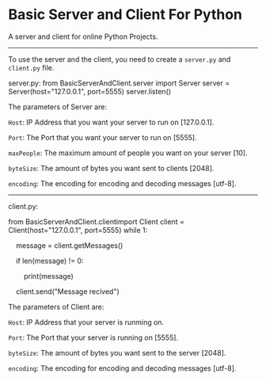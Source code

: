 # Basic Server and Client For Python

 A server and client for online Python Projects.

---

To use the server and the client, you need to create a `server.py` and `client.py` file.

server.py:
from BasicServerAndClient.server import Server
server = Server(host="127.0.0.1", port=5555)
server.listen()

The parameters of Server are:

`Host`: IP Address that you want your server to run on [127.0.0.1].

`Port`: The Port that you want your server to run on [5555].

`maxPeople`: The maximum amount of people you want on your server [10].

`byteSize`: The amount of bytes you want sent to clients [2048].

`encoding`: The encoding for encoding and decoding messages [utf-8].

---

client.py:

from BasicServerAndClient.clientimport Client
client = Client(host="127.0.0.1", port=5555)
while 1:

    message = client.getMessages()

    if len(message) != 0:

        print(message)

    client.send("Message recived")

The parameters of Client are:

`Host`: IP Address that your server is runming on.

`Port`: The Port that your server is running on [5555].

`byteSize`: The amount of bytes you want sent to the server [2048].

`encoding`: The encoding for encoding and decoding messages [utf-8].
